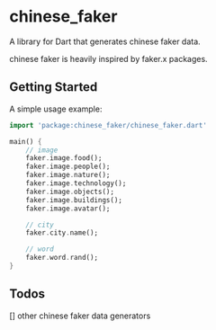 # chinese_faker

A library for Dart that generates chinese faker data.

chinese faker is heavily inspired by faker.x packages.

## Getting Started

A simple usage example:

```dart
import 'package:chinese_faker/chinese_faker.dart'

main() {
    // image
    faker.image.food();
    faker.image.people();
    faker.image.nature();
    faker.image.technology();
    faker.image.objects();
    faker.image.buildings();
    faker.image.avatar();

    // city
    faker.city.name();

    // word
    faker.word.rand();
}
```

## Todos
[] other chinese faker data generators